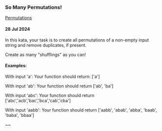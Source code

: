 ### So Many Permutations!
[Permutations](https://www.codewars.com/kata/5254ca2719453dcc0b00027d/train/java)

#### 28 Jul 2024
In this kata, your task is to create all permutations of a non-empty input string and remove duplicates, if present.

Create as many "shufflings" as you can!
#### Examples:

With input 'a':
Your function should return: ['a']

With input 'ab':
Your function should return ['ab', 'ba']

With input 'abc':
Your function should return ['abc','acb','bac','bca','cab','cba']

With input 'aabb':
Your function should return ['aabb', 'abab', 'abba', 'baab', 'baba', 'bbaa']

~~
